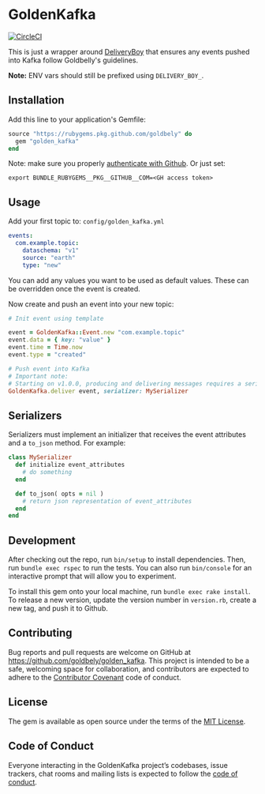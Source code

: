 # GoldenKafka

[![CircleCI](https://dl.circleci.com/status-badge/img/gh/Goldbely/golden_kafka/tree/main.svg?style=svg)](https://dl.circleci.com/status-badge/redirect/gh/Goldbely/golden_kafka/tree/main)

This is just a wrapper around [DeliveryBoy](https://github.com/zendesk/delivery_boy) that ensures any events pushed into Kafka follow Goldbelly's guidelines.

**Note:** ENV vars should still be prefixed using `DELIVERY_BOY_`.

## Installation

Add this line to your application's Gemfile:

```ruby
source "https://rubygems.pkg.github.com/goldbely" do
  gem "golden_kafka"
end
```

Note: make sure you properly [authenticate with Github](https://docs.github.com/en/packages/working-with-a-github-packages-registry/working-with-the-rubygems-registry#authenticating-with-a-personal-access-token). Or just set:

```
export BUNDLE_RUBYGEMS__PKG__GITHUB__COM=<GH access token>
```

## Usage

Add your first topic to: `config/golden_kafka.yml`

```yml
events:
  com.example.topic:
    dataschema: "v1"
    source: "earth"
    type: "new"
```

You can add any values you want to be used as default values. These can be overridden once the event is created.

Now create and push an event into your new topic:

```ruby
# Init event using template

event = GoldenKafka::Event.new "com.example.topic"
event.data = { key: "value" }
event.time = Time.now
event.type = "created"

# Push event into Kafka
# Important note:
# Starting on v1.0.0, producing and delivering messages requires a serializer class.
GoldenKafka.deliver event, serializer: MySerializer
```

## Serializers
Serializers must implement an initializer that receives the event attributes and a `to_json` method. For example:
```ruby
class MySerializer
  def initialize event_attributes
    # do something
  end

  def to_json( opts = nil )
    # return json representation of event_attributes
  end
end
```

## Development

After checking out the repo, run `bin/setup` to install dependencies. Then, run `bundle exec rspec` to run the tests. You can also run `bin/console` for an interactive prompt that will allow you to experiment.

To install this gem onto your local machine, run `bundle exec rake install`. To release a new version, update the version number in `version.rb`, create a new tag, and push it to Github.

## Contributing

Bug reports and pull requests are welcome on GitHub at https://github.com/goldbely/golden_kafka. This project is intended to be a safe, welcoming space for collaboration, and contributors are expected to adhere to the [Contributor Covenant](http://contributor-covenant.org) code of conduct.

## License

The gem is available as open source under the terms of the [MIT License](https://opensource.org/licenses/MIT).

## Code of Conduct

Everyone interacting in the GoldenKafka project’s codebases, issue trackers, chat rooms and mailing lists is expected to follow the [code of conduct](https://github.com/goldbely/golden_kafka/blob/master/CODE_OF_CONDUCT.md).
